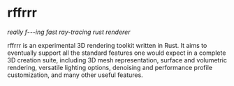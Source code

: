 # rffrrr

*really f---ing fast ray-tracing rust renderer*

rffrrr is an experimental 3D rendering toolkit written in Rust. It aims to
eventually support all the standard features one would expect in a complete 3D
creation suite, including 3D mesh representation, surface and volumetric
rendering, versatile lighting options, denoising and performance profile
customization, and many other useful features.
